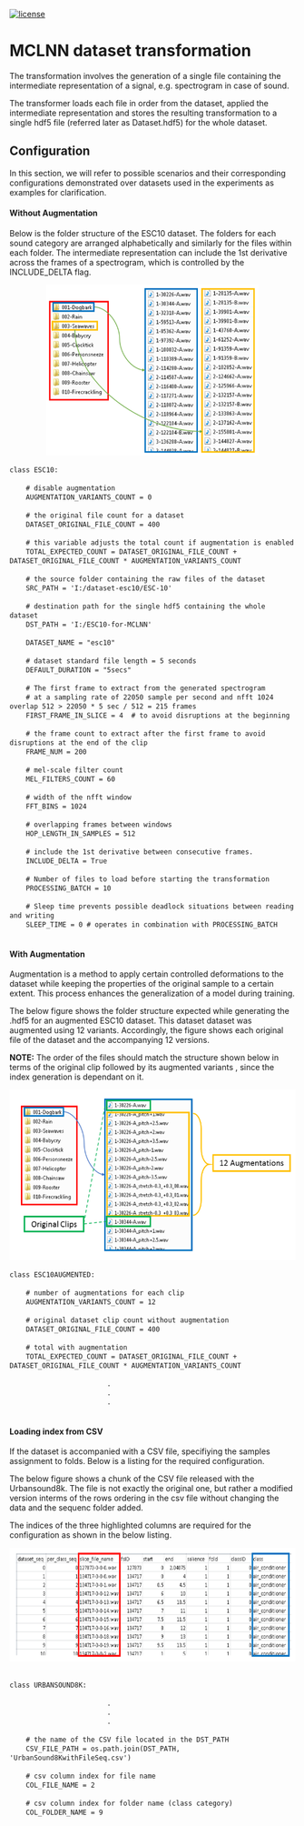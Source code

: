 

[![license](https://img.shields.io/github/license/mashape/apistatus.svg?maxAge=2592000)](https://github.com/fadymedhat/MCLNN/blob/master/LICENSE)

MCLNN dataset transformation
========
The transformation involves the generation of a single file containing the intermediate representation of a signal,
e.g. spectrogram in case of sound. 

The transformer loads each file in order from the dataset, applied the intermediate representation and stores the resulting
transformation to a single hdf5 file (referred later as Dataset.hdf5) for the whole dataset.


## Configuration 

In this section, we will refer to possible scenarios and their corresponding configurations demonstrated over datasets used 
in the experiments as examples for clarification.


#### Without Augmentation  

Below is the folder structure of the ESC10 dataset. The folders for each sound category are arranged alphabetically
 and similarly for the files within each folder. The intermediate representation can include the 1st derivative 
 across the frames of a spectrogram, which is controlled by the INCLUDE_DELTA flag.
 
 
<p align='center'><img height="300"  src='imgs/esc10folderstructure.png'/></p>


```
class ESC10:
    
    # disable augmentation
    AUGMENTATION_VARIANTS_COUNT = 0
    
    # the original file count for a dataset
    DATASET_ORIGINAL_FILE_COUNT = 400
    
    # this variable adjusts the total count if augmentation is enabled
    TOTAL_EXPECTED_COUNT = DATASET_ORIGINAL_FILE_COUNT + DATASET_ORIGINAL_FILE_COUNT * AUGMENTATION_VARIANTS_COUNT
    
    # the source folder containing the raw files of the dataset
    SRC_PATH = 'I:/dataset-esc10/ESC-10'
    
    # destination path for the single hdf5 containing the whole dataset
    DST_PATH = 'I:/ESC10-for-MCLNN'

    DATASET_NAME = "esc10"
    
    # dataset standard file length = 5 seconds
    DEFAULT_DURATION = "5secs"
    
    # The first frame to extract from the generated spectrogram 
    # at a sampling rate of 22050 sample per second and nfft 1024 overlap 512 > 22050 * 5 sec / 512 = 215 frames
    FIRST_FRAME_IN_SLICE = 4  # to avoid disruptions at the beginning
    
    # the frame count to extract after the first frame to avoid disruptions at the end of the clip
    FRAME_NUM = 200  
   
    # mel-scale filter count
    MEL_FILTERS_COUNT = 60
    
    # width of the nfft window
    FFT_BINS = 1024
    
    # overlapping frames between windows 
    HOP_LENGTH_IN_SAMPLES = 512
    
    # include the 1st derivative between consecutive frames.
    INCLUDE_DELTA = True

    # Number of files to load before starting the transformation
    PROCESSING_BATCH = 10
    
    # Sleep time prevents possible deadlock situations between reading and writing 
    SLEEP_TIME = 0 # operates in combination with PROCESSING_BATCH
      
```


#### With Augmentation 

Augmentation is a method to apply certain controlled deformations to the dataset while keeping the properties of the 
original sample to a certain extent. This process enhances the generalization of a model during training. 

The below figure shows the folder structure expected while generating the .hdf5 for an augmented ESC10 dataset.
This dataset dataset was augmented using 12 variants. Accordingly, the figure shows each original file of the dataset 
and the accompanying 12 versions.

__NOTE:__
The order of the files should match the structure shown below in terms of the original clip followed by its augmented variants
, since the index generation is dependant on it.
 
 <p align='center'><img height="300"  src='imgs/esc10folderstructureaugmented.png'/></p>




```    
class ESC10AUGMENTED:

    # number of augmentations for each clip
    AUGMENTATION_VARIANTS_COUNT = 12
    
    # original dataset clip count without augmentation
    DATASET_ORIGINAL_FILE_COUNT = 400
    
    # total with augmentation 
    TOTAL_EXPECTED_COUNT = DATASET_ORIGINAL_FILE_COUNT + DATASET_ORIGINAL_FILE_COUNT * AUGMENTATION_VARIANTS_COUNT
      
                        .
                        .
                        .
   
```    
    
    
#### Loading index from CSV

If the dataset is accompanied with a CSV file, specifiying the samples assignment to folds. Below is a listing for the 
 required configuration.
 
 The below figure shows a chunk of the CSV file released with the Urbansound8k. The file is not exactly the original one,
 but rather a modified version interms of the rows ordering in the csv file without changing the data and the sequenc folder added.
 
 The indices of the three highlighted columns are required for the configuration as shown in the below listing. 
 
<p align='center'><img height='200' src='imgs/urbansound8kcsv.png'/></p>
 
 
```

class URBANSOUND8K:
  
                        .
                        .
                        .
                        
    # the name of the CSV file located in the DST_PATH
    CSV_FILE_PATH = os.path.join(DST_PATH, 'UrbanSound8KwithFileSeq.csv')
    
    # csv column index for file name
    COL_FILE_NAME = 2 
    
    # csv column index for folder name (class category)
    COL_FOLDER_NAME = 9 
    
```